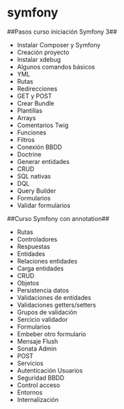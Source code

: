 # symfony

##Pasos curso iniciación Symfony 3##
- Instalar Composer y Symfony
- Creación proyecto
- Instalar xdebug
- Algunos comandos básicos
- YML
- Rutas
- Redirecciones
- GET y POST
- Crear Bundle
- Plantillas
- Arrays
- Comentarios Twig
- Funciones
- Filtros
- Conexión BBDD
- Doctrine
- Generar entidades
- CRUD
- SQL nativas
- DQL
- Query Builder
- Formularios
- Validar formularios

##Curso Symfony con annotation##
- Rutas
- Controladores
- Respuestas
- Entidades
- Relaciones entidades
- Carga entidades
- CRUD
- Objetos
- Persistencia datos
- Validaciones de entidades 
- Validaciones getters/setters
- Grupos de validación
- Sercicio validador
- Formularios
- Embeber otro formulario
- Mensaje Flush
- Sonata Admin
- POST
- Servicios
- Autenticación Usuarios
- Seguridad BBDD
- Control acceso
- Entornos
- Internalización 
